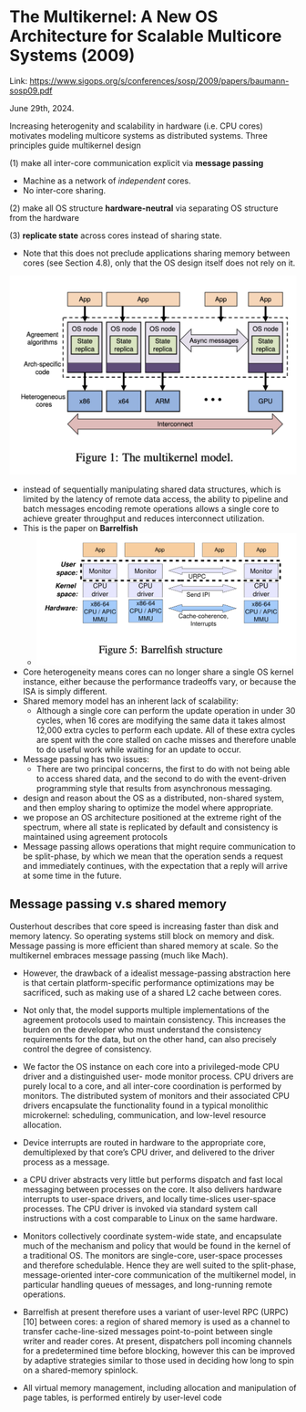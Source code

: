 # The Multikernel: A New OS Architecture for Scalable Multicore Systems (2009)

Link: https://www.sigops.org/s/conferences/sosp/2009/papers/baumann-sosp09.pdf

June 29th, 2024. 

Increasing heterogenity and scalability in hardware (i.e. CPU cores) motivates modeling multicore systems as distributed systems. Three principles guide multikernel design 

(1) make all inter-core communication explicit via **message passing**
* Machine as a network of *independent* cores.
* No inter-core sharing.

(2) make all OS structure **hardware-neutral** via separating OS structure from the hardware

(3) **replicate state** across cores instead of sharing state.
- Note that this does not preclude applications sharing memory between cores (see Section 4.8), only that the OS design itself does not rely on it.

![alt text](images/67-multikernel/multikernel-model.png)

- instead of sequentially manipulating shared data structures, which is limited by the latency of remote data access, the ability to pipeline and batch messages encoding remote operations allows a single core to achieve greater throughput and reduces interconnect utilization.
- This is the paper on **Barrelfish**
  - ![alt text](images/67-multikernel/barrelfish-structure.png)
- Core heterogeneity means cores can no longer share a single OS kernel instance, either because the performance tradeoffs vary, or because the ISA is simply different.
- Shared memory model has an inherent lack of scalability: 
  - Although a single core can perform the update operation in under 30 cycles, when 16 cores are modifying the same data it takes almost 12,000 extra cycles to perform each update. All of these extra cycles are spent with the core stalled on cache misses and therefore unable to do useful work while waiting for an update to occur.
- Message passing has two issues:
  - There are two principal concerns, the first to do with not being able to access shared data, and the second to do with the event-driven programming style that results from asynchronous messaging.
-  design and reason about the OS as a distributed, non-shared system, and then employ sharing to optimize the model where appropriate.
-   we propose an OS architecture positioned at the extreme right of the spectrum, where all state is replicated by default and consistency is maintained using agreement protocols
- Message passing allows operations that might require communication to be split-phase, by which we mean that the operation sends a request and immediately continues, with the expectation that a reply will arrive at some time in the future.

## Message passing v.s shared memory 
Ousterhout describes that core speed is increasing faster than disk and memory latency. So operating systems still block on memory and disk. Message passing is more efficient than shared memory at scale. So the multikernel embraces message passing (much like Mach).

- However, the drawback of a idealist message-passing abstraction here is that certain platform-specific performance optimizations may be sacrificed, such as making use of a shared L2 cache between cores.

- Not only that, the model supports multiple implementations of the agreement protocols used to maintain consistency. This increases the burden on the developer who must understand the consistency requirements for the data, but on the other hand, can also precisely control the degree of consistency.

- We factor the OS instance on each core into a privileged-mode CPU driver and a distinguished user- mode monitor process. CPU drivers are purely local to a core, and all inter-core coordination is performed by monitors. The distributed system of monitors and their associated CPU drivers encapsulate the functionality found in a typical monolithic microkernel: scheduling, communication, and low-level resource allocation.

- Device interrupts are routed in hardware to the appropriate core, demultiplexed by that core’s CPU driver, and delivered to the driver process as a message.

- a CPU driver abstracts very little but performs dispatch and fast local messaging between processes on the core. It also delivers hardware interrupts to user-space drivers, and locally time-slices user-space processes. The CPU driver is invoked via standard system call instructions with a cost comparable to Linux on the same hardware.


- Monitors collectively coordinate system-wide state, and encapsulate much of the mechanism and policy that would be found in the kernel of a traditional OS. The monitors are single-core, user-space processes and therefore schedulable. Hence they are well suited to the split-phase, message-oriented inter-core communication of the multikernel model, in particular handling queues of messages, and long-running remote operations.

- Barrelfish at present therefore uses a variant of user-level RPC (URPC) [10] between cores: a region of shared memory is used as a channel to transfer cache-line-sized messages point-to-point between single writer and reader cores.  At present, dispatchers poll incoming channels for a predetermined time before blocking, however this can be improved by adaptive strategies similar to those used in deciding how long to spin on a shared-memory spinlock.

- All virtual memory management, including allocation and manipulation of page tables, is performed entirely by user-level code
